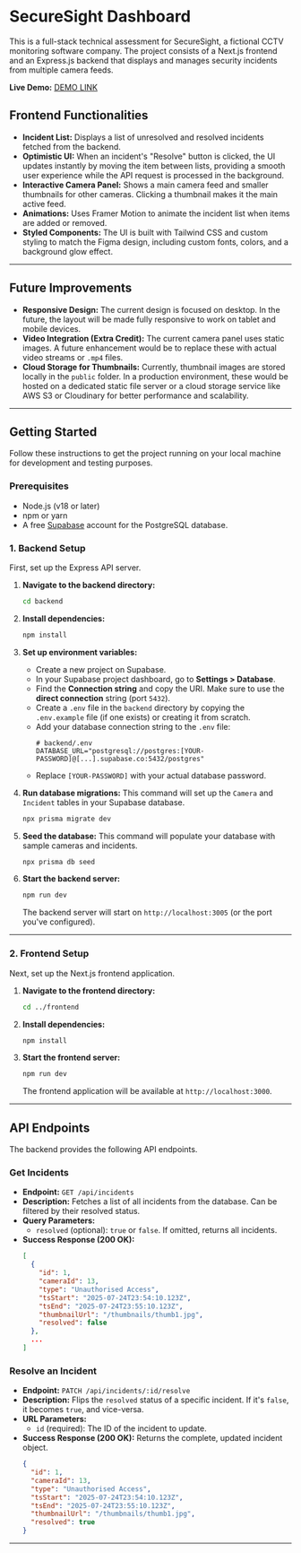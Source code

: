 # SecureSight Dashboard

This is a full-stack technical assessment for SecureSight, a fictional CCTV monitoring software company. The project consists of a Next.js frontend and an Express.js backend that displays and manages security incidents from multiple camera feeds.

**Live Demo:** [DEMO LINK](https://secure-sight-instinctive-studio-assignment.vercel.app/)

## Frontend Functionalities

-   **Incident List:** Displays a list of unresolved and resolved incidents fetched from the backend.
-   **Optimistic UI:** When an incident's "Resolve" button is clicked, the UI updates instantly by moving the item between lists, providing a smooth user experience while the API request is processed in the background.
-   **Interactive Camera Panel:** Shows a main camera feed and smaller thumbnails for other cameras. Clicking a thumbnail makes it the main active feed.
-   **Animations:** Uses Framer Motion to animate the incident list when items are added or removed.
-   **Styled Components:** The UI is built with Tailwind CSS and custom styling to match the Figma design, including custom fonts, colors, and a background glow effect.

---

## Future Improvements

-   **Responsive Design:** The current design is focused on desktop. In the future, the layout will be made fully responsive to work on tablet and mobile devices.
-   **Video Integration (Extra Credit):** The current camera panel uses static images. A future enhancement would be to replace these with actual video streams or `.mp4` files.
-   **Cloud Storage for Thumbnails:** Currently, thumbnail images are stored locally in the `public` folder. In a production environment, these would be hosted on a dedicated static file server or a cloud storage service like AWS S3 or Cloudinary for better performance and scalability.

---

## Getting Started

Follow these instructions to get the project running on your local machine for development and testing purposes.

### Prerequisites

- Node.js (v18 or later)
- npm or yarn
- A free [Supabase](https://supabase.com/) account for the PostgreSQL database.

### 1. Backend Setup

First, set up the Express API server.

1.  **Navigate to the backend directory:**
    ```sh
    cd backend
    ```

2.  **Install dependencies:**
    ```sh
    npm install
    ```

3.  **Set up environment variables:**
    -   Create a new project on Supabase.
    -   In your Supabase project dashboard, go to **Settings > Database**.
    -   Find the **Connection string** and copy the URI. Make sure to use the **direct connection** string (port `5432`).
    -   Create a `.env` file in the `backend` directory by copying the `.env.example` file (if one exists) or creating it from scratch.
    -   Add your database connection string to the `.env` file:
        ```env
        # backend/.env
        DATABASE_URL="postgresql://postgres:[YOUR-PASSWORD]@[...].supabase.co:5432/postgres"
        ```
    -   Replace `[YOUR-PASSWORD]` with your actual database password.

4.  **Run database migrations:**
    This command will set up the `Camera` and `Incident` tables in your Supabase database.
    ```sh
    npx prisma migrate dev
    ```

5.  **Seed the database:**
    This command will populate your database with sample cameras and incidents.
    ```sh
    npx prisma db seed
    ```

6.  **Start the backend server:**
    ```sh
    npm run dev
    ```
    The backend server will start on `http://localhost:3005` (or the port you've configured).

---

### 2. Frontend Setup

Next, set up the Next.js frontend application.

1.  **Navigate to the frontend directory:**
    ```sh
    cd ../frontend
    ```

2.  **Install dependencies:**
    ```sh
    npm install
    ```

3.  **Start the frontend server:**
    ```sh
    npm run dev
    ```
    The frontend application will be available at `http://localhost:3000`.

---

## API Endpoints

The backend provides the following API endpoints.

### Get Incidents

-   **Endpoint:** `GET /api/incidents`
-   **Description:** Fetches a list of all incidents from the database. Can be filtered by their resolved status.
-   **Query Parameters:**
    -   `resolved` (optional): `true` or `false`. If omitted, returns all incidents.
-   **Success Response (200 OK):**
    ```json
    [
      {
        "id": 1,
        "cameraId": 13,
        "type": "Unauthorised Access",
        "tsStart": "2025-07-24T23:54:10.123Z",
        "tsEnd": "2025-07-24T23:55:10.123Z",
        "thumbnailUrl": "/thumbnails/thumb1.jpg",
        "resolved": false
      },
      ...
    ]
    ```

### Resolve an Incident

-   **Endpoint:** `PATCH /api/incidents/:id/resolve`
-   **Description:** Flips the `resolved` status of a specific incident. If it's `false`, it becomes `true`, and vice-versa.
-   **URL Parameters:**
    -   `id` (required): The ID of the incident to update.
-   **Success Response (200 OK):**
    Returns the complete, updated incident object.
    ```json
    {
      "id": 1,
      "cameraId": 13,
      "type": "Unauthorised Access",
      "tsStart": "2025-07-24T23:54:10.123Z",
      "tsEnd": "2025-07-24T23:55:10.123Z",
      "thumbnailUrl": "/thumbnails/thumb1.jpg",
      "resolved": true
    }
    ```

---

